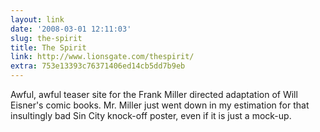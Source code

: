 ```yaml
---
layout: link
date: '2008-03-01 12:11:03'
slug: the-spirit
title: The Spirit
link: http://www.lionsgate.com/thespirit/
extra: 753e13393c76371406ed14cb5dd7b9eb
---
```


Awful, awful teaser site for the Frank Miller directed adaptation of Will Eisner's comic books. Mr. Miller just went down in my estimation for that insultingly bad Sin City knock-off poster, even if it is just a mock-up.